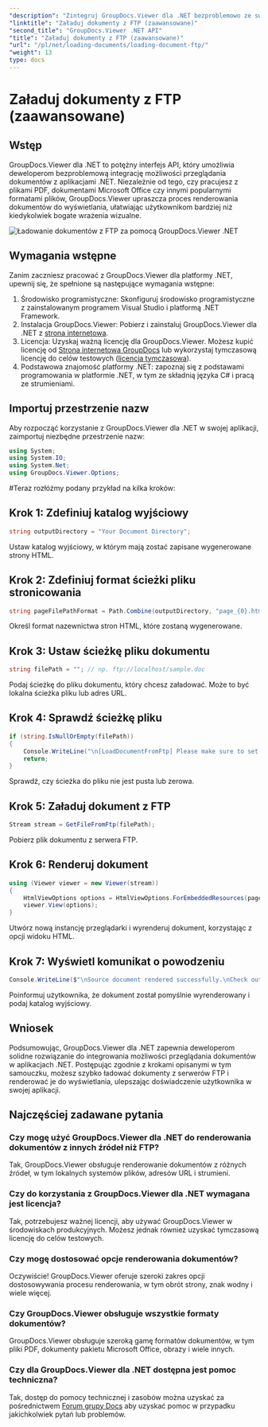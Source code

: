 ```yaml
---
"description": "Zintegruj GroupDocs.Viewer dla .NET bezproblemowo ze swoimi aplikacjami, aby zapewnić wydajne przeglądanie dokumentów. Bezproblemowo renderuj dokumenty z FTP."
"linktitle": "Załaduj dokumenty z FTP (zaawansowane)"
"second_title": "GroupDocs.Viewer .NET API"
"title": "Załaduj dokumenty z FTP (zaawansowane)"
"url": "/pl/net/loading-documents/loading-document-ftp/"
"weight": 13
type: docs
---
```

# Załaduj dokumenty z FTP (zaawansowane)

## Wstęp
GroupDocs.Viewer dla .NET to potężny interfejs API, który umożliwia deweloperom bezproblemową integrację możliwości przeglądania dokumentów z aplikacjami .NET. Niezależnie od tego, czy pracujesz z plikami PDF, dokumentami Microsoft Office czy innymi popularnymi formatami plików, GroupDocs.Viewer upraszcza proces renderowania dokumentów do wyświetlania, ułatwiając użytkownikom bardziej niż kiedykolwiek bogate wrażenia wizualne.

![Ładowanie dokumentów z FTP za pomocą GroupDocs.Viewer .NET](/viewer/loading-documents/load-documents-from-ftp.png)

## Wymagania wstępne
Zanim zaczniesz pracować z GroupDocs.Viewer dla platformy .NET, upewnij się, że spełnione są następujące wymagania wstępne:
1. Środowisko programistyczne: Skonfiguruj środowisko programistyczne z zainstalowanym programem Visual Studio i platformą .NET Framework.
2. Instalacja GroupDocs.Viewer: Pobierz i zainstaluj GroupDocs.Viewer dla .NET z [strona internetowa](https://releases.groupdocs.com/viewer/net/).
3. Licencja: Uzyskaj ważną licencję dla GroupDocs.Viewer. Możesz kupić licencję od [Strona internetowa GroupDocs](https://purchase.groupdocs.com/buy) lub wykorzystaj tymczasową licencję do celów testowych ([licencja tymczasowa](https://purchase.groupdocs.com/temporary-license/)).
4. Podstawowa znajomość platformy .NET: zapoznaj się z podstawami programowania w platformie .NET, w tym ze składnią języka C# i pracą ze strumieniami.

## Importuj przestrzenie nazw
Aby rozpocząć korzystanie z GroupDocs.Viewer dla .NET w swojej aplikacji, zaimportuj niezbędne przestrzenie nazw:
```csharp
using System;
using System.IO;
using System.Net;
using GroupDocs.Viewer.Options;
```
#Teraz rozłóżmy podany przykład na kilka kroków:
## Krok 1: Zdefiniuj katalog wyjściowy
```csharp
string outputDirectory = "Your Document Directory";
```
Ustaw katalog wyjściowy, w którym mają zostać zapisane wygenerowane strony HTML.
## Krok 2: Zdefiniuj format ścieżki pliku stronicowania
```csharp
string pageFilePathFormat = Path.Combine(outputDirectory, "page_{0}.html");
```
Określ format nazewnictwa stron HTML, które zostaną wygenerowane.
## Krok 3: Ustaw ścieżkę pliku dokumentu
```csharp
string filePath = ""; // np. ftp://localhost/sample.doc
```
Podaj ścieżkę do pliku dokumentu, który chcesz załadować. Może to być lokalna ścieżka pliku lub adres URL.
## Krok 4: Sprawdź ścieżkę pliku
```csharp
if (string.IsNullOrEmpty(filePath))
{
    Console.WriteLine("\n[LoadDocumentFromFtp] Please make sure to set a proper path to the file.");
    return;
}
```
Sprawdź, czy ścieżka do pliku nie jest pusta lub zerowa.
## Krok 5: Załaduj dokument z FTP
```csharp
Stream stream = GetFileFromFtp(filePath);
```
Pobierz plik dokumentu z serwera FTP.
## Krok 6: Renderuj dokument
```csharp
using (Viewer viewer = new Viewer(stream))
{
    HtmlViewOptions options = HtmlViewOptions.ForEmbeddedResources(pageFilePathFormat);
    viewer.View(options);
}
```
Utwórz nową instancję przeglądarki i wyrenderuj dokument, korzystając z opcji widoku HTML.
## Krok 7: Wyświetl komunikat o powodzeniu
```csharp
Console.WriteLine($"\nSource document rendered successfully.\nCheck output in {outputDirectory}.");
```
Poinformuj użytkownika, że dokument został pomyślnie wyrenderowany i podaj katalog wyjściowy.

## Wniosek
Podsumowując, GroupDocs.Viewer dla .NET zapewnia deweloperom solidne rozwiązanie do integrowania możliwości przeglądania dokumentów w aplikacjach .NET. Postępując zgodnie z krokami opisanymi w tym samouczku, możesz szybko ładować dokumenty z serwerów FTP i renderować je do wyświetlania, ulepszając doświadczenie użytkownika w swojej aplikacji.
## Najczęściej zadawane pytania
### Czy mogę użyć GroupDocs.Viewer dla .NET do renderowania dokumentów z innych źródeł niż FTP?
Tak, GroupDocs.Viewer obsługuje renderowanie dokumentów z różnych źródeł, w tym lokalnych systemów plików, adresów URL i strumieni.
### Czy do korzystania z GroupDocs.Viewer dla .NET wymagana jest licencja?
Tak, potrzebujesz ważnej licencji, aby używać GroupDocs.Viewer w środowiskach produkcyjnych. Możesz jednak również uzyskać tymczasową licencję do celów testowych.
### Czy mogę dostosować opcje renderowania dokumentów?
Oczywiście! GroupDocs.Viewer oferuje szeroki zakres opcji dostosowywania procesu renderowania, w tym obrót strony, znak wodny i wiele więcej.
### Czy GroupDocs.Viewer obsługuje wszystkie formaty dokumentów?
GroupDocs.Viewer obsługuje szeroką gamę formatów dokumentów, w tym pliki PDF, dokumenty pakietu Microsoft Office, obrazy i wiele innych.
### Czy dla GroupDocs.Viewer dla .NET dostępna jest pomoc techniczna?
Tak, dostęp do pomocy technicznej i zasobów można uzyskać za pośrednictwem [Forum grupy Docs](https://forum.groupdocs.com/c/viewer/9) aby uzyskać pomoc w przypadku jakichkolwiek pytań lub problemów.